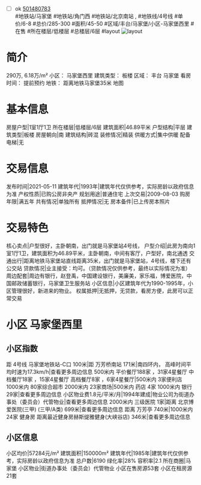 - [ ] ok [501480783](https://bj.5i5j.com/ershoufang/501480783.html)  
 #地铁站/马家堡 #地铁站/角门西 #地铁站/北京南站 ,  #地铁线/4号线
#单价/6-8 #总价/285-300 #面积/45-50   #区域/丰台/马家堡/小区-马家堡西里 #在售 #所在楼层/低楼层 #总楼层/6层 #layout 
![layout](http://image2a.5i5j.com/bdir/layout/e8bd4824d2094dc086033fde62b2399c.JPG_P5.jpg) 
# 简介 
 290万,  6.18万/m² 
小区： 马家堡西里
建筑类型： 板楼
区域： 丰台 马家堡
看房时间： 提前预约
地铁： 距离地铁马家堡35米 地图
# 基本信息 
 房屋户型|1室1厅1卫
所在楼层|低楼层/6层
建筑面积|46.89平米
户型结构|平层
建筑类型|板楼
房屋朝向|南
建筑结构|砖混
装修情况|精装
供暖方式|集中供暖
配备电梯|无
# 交易信息 
 发布时间|2021-05-11
建筑年代|1993年|建筑年代仅供参考，实际房龄以政府信息为准
产权性质|已购公房非央产
规划用途|普通住宅
上次交易|2009-08-03
购房年限|满五年
共有情况|单独所有
抵押情况|无
房本备件|已上传房本照片
# 交易特色 
 核心卖点|户型很好，主卧朝南，出门就是马家堡站4号线，
户型介绍|此房为南向1室1厅1卫，建筑面积为46.89平米，主卧朝南，中间有客厅，户型好，南北通透
交通出行|距离地铁马家堡站直线距离35米，出门就是马家堡站，4号线，楼下还有公交站
贷款情况|业主接受：均可。（贷款情况仅供参考，最终以实际情况为准）
周边配套|周边有银行，赵登禹，中国建设银行，美廉美，家乐福，博爱医院，中国邮政储蓄银行，马家堡卫生服务站
小区信息|小区建筑年代为1990-1995年，小区管理很好，新进来的物业。
权属抵押|无抵押，无贷款，看房方便，此房可以正常交易
# 小区 马家堡西里
## 小区指数 
 距 4号线 马家堡地铁站-C口 100米|距 万芳桥南站 171米|南四环内， 高峰时间平均时速为17.3km/h|查看更多周边信息
500米内 平价餐厅188家 ，31家4星餐厅
中档餐厅18家 ，15家4星餐厅
高档餐厅8家 ，6家4星餐厅|500米内 3家便利店
1000米内 80家综合超市
2000米内 23家商场|500米内 药店 4家
1000米内 银行 29家|查看更多周边信息
小区物业费1.8元/平米/月|1994年建成|物业公司为街道办事处（委员会）代管物业|查看更多周边信息
2000米内 三级医院 1家|距离 北京博爱医院(三甲) (三甲/A类) 699米|查看更多周边信息
距离 万芳亭 740米|1000米内 24家 健身房
距离最近健身房赫斯缇雅健身(大峡谷店) 346米|查看更多周边信息
## 小区信息 
 小区均价|57284元/m²
建筑面积|150000m²
建筑年代|1985年|建筑年代仅供参考，实际房龄以政府信息为准
总户数|6190
绿化率|28%
容积率|2.1
所在商圈|马家堡
小区物业|街道办事处（委员会）代管物业
小区在售房源53套
小区在租房源21套
